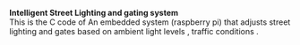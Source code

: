 **Intelligent Street Lighting and gating system**
<br>
This is the C code of An embedded system (raspberry pi)  that adjusts street lighting and gates based on ambient light levels , traffic conditions .
